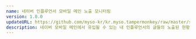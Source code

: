 ```yaml
---
name: 네이버 인플루언서 모바일 메인 노출 모니터링
version: 1.0.0
updateURL: https://github.com/myso-kr/kr.myso.tampermonkey/raw/master/service/com.naver.blog-prologue.mainview.analysis.user.js
description: 네이버 모바일 메인에서 유입될 수 있는 내 인플루언서의 글들의 노출된 현황을 모니터링 할 수 있습니다.
---
```

